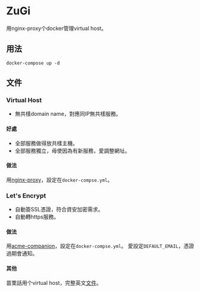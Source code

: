 # ZuGi
用nginx-proxy个docker管理virtual host。

## 用法
```
docker-compose up -d
```

## 文件

### Virtual Host
- 無共樣domain name，對應同IP無共樣服務。

#### 好處
- 全部服務做得放共樣主機。
- 全部服務獨立，毋使因為有新服務，愛調整網址。

#### 做法
用[nginx-proxy](https://github.com/nginx-proxy/nginx-proxy)，設定在`docker-compse.yml`。

### Let's Encrypt
- 自動簽SSL憑證，符合資安加密需求。
- 自動轉https服務。

#### 做法
用[acme-companion](https://github.com/nginx-proxy/acme-companion)，設定在`docker-compse.yml`。
愛設定`DEFAULT_EMAIL`，憑證過期會通知。

#### 其他
苗栗話用个virtual host，完整英文[文件](https://github.com/nginx-proxy/acme-companion#readme)。
